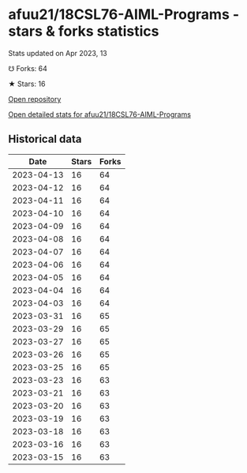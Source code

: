 # afuu21/18CSL76-AIML-Programs - stars & forks statistics

Stats updated on Apr 2023, 13

☋ Forks: 64

★ Stars: 16

[Open repository](https://github.com/afuu21/18CSL76-AIML-Programs)

[Open detailed stats for afuu21/18CSL76-AIML-Programs](https://reviewgithub.com/rep/afuu21/18CSL76-AIML-Programs)

## Historical data
| Date | Stars | Forks |
|------|-------|-------|
| 2023-04-13 | 16 | 64 | 
| 2023-04-12 | 16 | 64 | 
| 2023-04-11 | 16 | 64 | 
| 2023-04-10 | 16 | 64 | 
| 2023-04-09 | 16 | 64 | 
| 2023-04-08 | 16 | 64 | 
| 2023-04-07 | 16 | 64 | 
| 2023-04-06 | 16 | 64 | 
| 2023-04-05 | 16 | 64 | 
| 2023-04-04 | 16 | 64 | 
| 2023-04-03 | 16 | 64 | 
| 2023-03-31 | 16 | 65 | 
| 2023-03-29 | 16 | 65 | 
| 2023-03-27 | 16 | 65 | 
| 2023-03-26 | 16 | 65 | 
| 2023-03-25 | 16 | 65 | 
| 2023-03-23 | 16 | 63 | 
| 2023-03-21 | 16 | 63 | 
| 2023-03-20 | 16 | 63 | 
| 2023-03-19 | 16 | 63 | 
| 2023-03-18 | 16 | 63 | 
| 2023-03-16 | 16 | 63 | 
| 2023-03-15 | 16 | 63 | 

